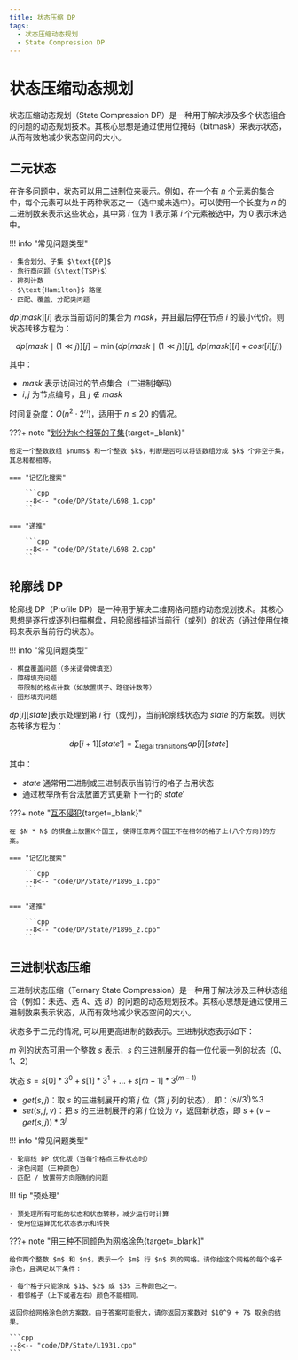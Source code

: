 ```yaml
---
title: 状态压缩 DP
tags:
  - 状态压缩动态规划
  - State Compression DP
---
```


# 状态压缩动态规划

状态压缩动态规划（$\text{State Compression DP}$）是一种用于解决涉及多个状态组合的问题的动态规划技术。其核心思想是通过使用位掩码（$\text{bitmask}$）来表示状态，从而有效地减少状态空间的大小。

## 二元状态

在许多问题中，状态可以用二进制位来表示。例如，在一个有 $n$ 个元素的集合中，每个元素可以处于两种状态之一（选中或未选中）。可以使用一个长度为 $n$ 的二进制数来表示这些状态，其中第 $i$ 位为 $1$ 表示第 $i$ 个元素被选中，为 $0$ 表示未选中。

!!! info "常见问题类型"

    - 集合划分、子集 $\text{DP}$
    - 旅行商问题（$\text{TSP}$）
    - 排列计数 
    - $\text{Hamilton}$ 路径
    - 匹配、覆盖、分配类问题

$dp[mask][i]$ 表示当前访问的集合为 $mask$，并且最后停在节点 $i$ 的最小代价。则状态转移方程为：

$$
dp[mask \mid (1 \ll j)][j]
= \min \big( dp[mask \mid (1 \ll j)][j],\ dp[mask][i] + cost[i][j] \big)
$$

其中：

- $mask$ 表示访问过的节点集合（二进制掩码）
- $i, j$ 为节点编号，且 $j \notin mask$

时间复杂度：$O(n^2 \cdot 2^n)$，适用于 $n \leq 20$ 的情况。

???+ note "[划分为k个相等的子集](https://leetcode.cn/problems/partition-to-k-equal-sum-subsets/description/){target=_blank}"

    给定一个整数数组 $nums$ 和一个整数 $k$，判断是否可以将该数组分成 $k$ 个非空子集，其总和都相等。

    === "记忆化搜索"

        ```cpp
        --8<-- "code/DP/State/L698_1.cpp"
        ```

    === "递推"

        ```cpp
        --8<-- "code/DP/State/L698_2.cpp"
        ```

## 轮廓线 DP

轮廓线 $\text{DP}$（$\text{Profile DP}$）是一种用于解决二维网格问题的动态规划技术。其核心思想是逐行或逐列扫描棋盘，用轮廓线描述当前行（或列）的状态（通过使用位掩码来表示当前行的状态）。

!!! info "常见问题类型"

    - 棋盘覆盖问题（多米诺骨牌填充）
    - 障碍填充问题
    - 带限制的格点计数（如放置棋子、路径计数等）
    - 图形填充问题

$dp[i][state]$表示处理到第 $i$ 行（或列），当前轮廓线状态为 $state$ 的方案数。则状态转移方程为：

$$
dp[i+1][state'] = \sum_{\text{legal transitions}} dp[i][state]
$$

其中：

- $state$ 通常用二进制或三进制表示当前行的格子占用状态  
- 通过枚举所有合法放置方式更新下一行的 $state'$  

???+ note "[互不侵犯](https://www.luogu.com.cn/problem/P1896){target=_blank}"

    在 $N * N$ 的棋盘上放置K个国王, 使得任意两个国王不在相邻的格子上(八个方向)的方案。

    === "记忆化搜索"

        ```cpp
        --8<-- "code/DP/State/P1896_1.cpp"
        ```

    === "递推"

        ```cpp
        --8<-- "code/DP/State/P1896_2.cpp"
        ```

## 三进制状态压缩

三进制状态压缩（$\text{Ternary State Compression}$）是一种用于解决涉及三种状态组合（例如：未选、选 $A$、选 $B$）的问题的动态规划技术。其核心思想是通过使用三进制数来表示状态，从而有效地减少状态空间的大小。


状态多于二元的情况, 可以用更高进制的数表示。三进制状态表示如下：

$m$ 列的状态可用一个整数 $s$ 表示，$s$ 的三进制展开的每一位代表一列的状态（$0、1、2$）

状态 $s = s[0] * 3^0 + s[1] * 3^1 + \dots + s[m-1] * 3^{(m-1)}$

- $get(s, j)$：取 $s$ 的三进制展开的第 $j$ 位（第 $j$ 列的状态），即：$(s // 3^j) \% 3$
- $set(s, j, v)$：把 $s$ 的三进制展开的第 $j$ 位设为 $v$，返回新状态，即 $s + (v - get(s, j)) * 3^j$

!!! info "常见问题类型"

    - 轮廓线 DP 优化版（当每个格点三种状态时）
    - 涂色问题（三种颜色）
    - 匹配 / 放置带方向限制的问题


!!! tip "预处理"

    - 预处理所有可能的状态和状态转移，减少运行时计算
    - 使用位运算优化状态表示和转换

???+ note "[用三种不同颜色为网格涂色](https://leetcode.cn/problems/painting-a-grid-with-three-different-colors/description/){target=_blank}"

    给你两个整数 $m$ 和 $n$，表示一个 $m$ 行 $n$ 列的网格。请你给这个网格的每个格子涂色，且满足以下条件：

    - 每个格子只能涂成 $1$、$2$ 或 $3$ 三种颜色之一。
    - 相邻格子（上下或者左右）颜色不能相同。

    返回你给网格涂色的方案数。由于答案可能很大，请你返回方案数对 $10^9 + 7$ 取余的结果。

    ```cpp
    --8<-- "code/DP/State/L1931.cpp"
    ```